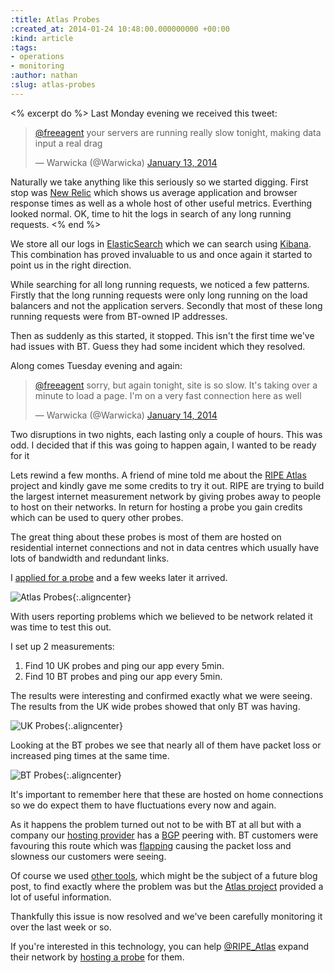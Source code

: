 ```yaml
---
:title: Atlas Probes 
:created_at: 2014-01-24 10:48:00.000000000 +00:00
:kind: article
:tags:
- operations
- monitoring
:author: nathan
:slug: atlas-probes
---
```


<% excerpt do %>
Last Monday evening we received this tweet:

<blockquote class="twitter-tweet" data-partner="tweetdeck"><p><a href="https://twitter.com/freeagent">@freeagent</a> your servers are running really slow tonight, making data input a real drag</p>&mdash; Warwicka (@Warwicka) <a href="https://twitter.com/Warwicka/statuses/422857540515672064">January 13, 2014</a></blockquote>
<script async src="//platform.twitter.com/widgets.js" charset="utf-8"></script>

Naturally we take anything like this seriously so
we started digging. First stop was [New Relic](https://newrelic.com/) which shows us
average application and browser response times as well as a whole host of other useful
metrics. Everthing looked normal. OK, time to hit the logs in search of any long running
requests.
<% end %>

We store all our logs in [ElasticSearch](http://www.elasticsearch.org/) which
we can search using [Kibana](http://www.elasticsearch.org/overview/kibana/).
This combination has proved invaluable to us and once again it started to point
us in the right direction.

While searching for all long running requests, we noticed a few patterns. Firstly that
the long running requests were only long running on the load balancers and not
the application servers. Secondly that most of these long running requests were
from BT-owned IP addresses.

Then as suddenly as this started, it stopped. This isn't the first time we've
had issues with BT. Guess they had some incident which they resolved.

Along comes Tuesday evening and again:

<blockquote class="twitter-tweet" data-conversation="none" data-cards="hidden" data-partner="tweetdeck"><p><a href="https://twitter.com/freeagent">@freeagent</a> sorry, but again tonight, site is so slow. It&#39;s taking over a minute to load a page. I&#39;m on a very fast connection here as well</p>&mdash; Warwicka (@Warwicka) <a href="https://twitter.com/Warwicka/statuses/423195031303106560">January 14, 2014</a></blockquote>

Two disruptions in two nights, each lasting only a couple of hours. This was
odd. I decided that if this was going to happen again, I wanted to be ready for
it

Lets rewind a few months. A friend of mine told me about the 
[RIPE Atlas](https://atlas.ripe.net/) project and kindly gave me some credits
to try it out. RIPE are trying to build the largest internet measurement network
by giving probes away to people to host on their networks. In return for hosting
a probe you gain credits which can be used to query other probes.

The great thing about these probes is most of them are hosted on residential
internet connections and not in data centres which usually have lots of
bandwidth and redundant links.

I [applied for a probe](https://atlas.ripe.net/get-involved/become-a-host/)
and a few weeks later it arrived.

![Atlas Probes](http://freeagent-engineering-blog.s3.amazonaws.com/atlas-probe.jpg){:.aligncenter}

With users reporting problems which we believed to be network related it was
time to test this out.

I set up 2 measurements:

1. Find 10 UK probes and ping our app every 5min.
2. Find 10 BT probes and ping our app every 5min.

The results were interesting and confirmed exactly what we were seeing. The
results from the UK wide probes showed that only BT was having.

![UK Probes](http://freeagent-engineering-blog.s3.amazonaws.com/atlas-uk-probes.png){:.aligncenter}

Looking at the BT probes we see that nearly all of them have packet loss or
increased ping times at the same time.

![BT Probes](http://freeagent-engineering-blog.s3.amazonaws.com/atlas-bt-probes.png){:.aligncenter}

It's important to remember here that these are hosted on home connections so we
do expect them to have fluctuations every now and again.

As it happens the problem turned out not to be with BT at all but with a company
our [hosting provider](http://www.thebunker.net/) has a
[BGP](https://en.wikipedia.org/wiki/Border_Gateway_Protocol) peering with. 
BT customers were favouring this route which was
[flapping](https://en.wikipedia.org/wiki/Route_flapping) causing the packet loss
and slowness our customers were seeing.

Of course we used 
[other tools](https://www.linx.net/pubtools/looking-glass.html), which might be
the subject of a future blog post, to find exactly where the problem was but the 
[Atlas project](https://atlas.ripe.net/) provided a lot of useful information.

Thankfully this issue is now resolved and we've been carefully monitoring
it over the last week or so.

If you're interested in this technology, you can help
[@RIPE_Atlas](https://twitter.com/RIPE_Atlas) expand their network by
[hosting a probe](https://atlas.ripe.net/get-involved/become-a-host/) for them.
